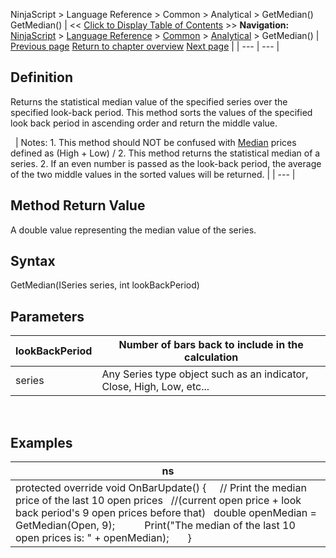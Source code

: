 ﻿
NinjaScript > Language Reference > Common > Analytical > GetMedian()
GetMedian()
| << [Click to Display Table of Contents](getmedian.md) >> **Navigation:**     [NinjaScript](ninjascript.md) > [Language Reference](language_reference_wip.md) > [Common](common.md) > [Analytical](market_data.md) > GetMedian() | [Previous page](getcurrentbidvolume.md) [Return to chapter overview](market_data.md) [Next page](highestbar.md) |
| --- | --- |
## Definition
Returns the statistical median value of the specified series over the specified look-back period. This method sorts the values of the specified look back period in ascending order and return the middle value.  

 
| Notes:  1. This method should NOT be confused with [Median](median.md) prices defined as (High + Low) / 2. This method returns the statistical median of a series. 2. If an even number is passed as the look-back period, the average of the two middle values in the sorted values will be returned. |
| --- |

## Method Return Value
A double value representing the median value of the series.
 
## Syntax
GetMedian(ISeries<double> series, int lookBackPeriod)
 
## Parameters
| lookBackPeriod | Number of bars back to include in the calculation |
| --- | --- |
| series | Any Series<double> type object such as an indicator, Close, High, Low, etc... |
 
## 
## Examples
| ns |
| --- |
| protected override void OnBarUpdate() {       // Print the median price of the last 10 open prices     //(current open price + look back period's 9 open prices before that)    double openMedian = GetMedian(Open, 9);             Print("The median of the last 10 open prices is: " + openMedian);       } |

